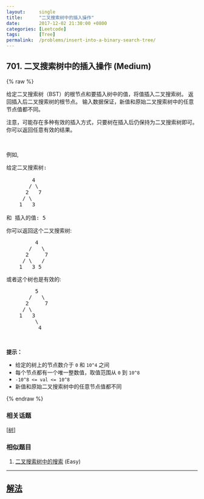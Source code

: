 ```yaml
---
layout:     single
title:      "二叉搜索树中的插入操作"
date:       2017-12-02 21:30:00 +0800
categories: [Leetcode]
tags:       [Tree]
permalink:  /problems/insert-into-a-binary-search-tree/
---
```


## 701. 二叉搜索树中的插入操作 (Medium)

{% raw %}

<p>给定二叉搜索树（BST）的根节点和要插入树中的值，将值插入二叉搜索树。 返回插入后二叉搜索树的根节点。 输入数据保证，新值和原始二叉搜索树中的任意节点值都不同。</p>

<p>注意，可能存在多种有效的插入方式，只要树在插入后仍保持为二叉搜索树即可。 你可以返回任意有效的结果。</p>

<p>&nbsp;</p>

<p>例如,&nbsp;</p>

<pre>给定二叉搜索树:

        4
       / \
      2   7
     / \
    1   3

和 插入的值: 5
</pre>

<p>你可以返回这个二叉搜索树:</p>

<pre>         4
       /   \
      2     7
     / \   /
    1   3 5
</pre>

<p>或者这个树也是有效的:</p>

<pre>         5
       /   \
      2     7
     / \   
    1   3
         \
          4
</pre>

<p>&nbsp;</p>

<p><strong>提示：</strong></p>

<ul>
	<li>给定的树上的节点数介于 <code>0</code> 和 <code>10^4</code> 之间</li>
	<li>每个节点都有一个唯一整数值，取值范围从 <code>0</code> 到 <code>10^8</code></li>
	<li><code>-10^8 &lt;= val &lt;= 10^8</code></li>
	<li>新值和原始二叉搜索树中的任意节点值都不同</li>
</ul>

{% endraw %}

### 相关话题
  [[树](https://github.com/openset/leetcode/tree/master/tag/tree/README.md)]

### 相似题目
  1. [二叉搜索树中的搜索](/problems/search-in-a-binary-search-tree) (Easy)

---

## [解法](https://github.com/openset/leetcode/tree/master/problems/insert-into-a-binary-search-tree)
